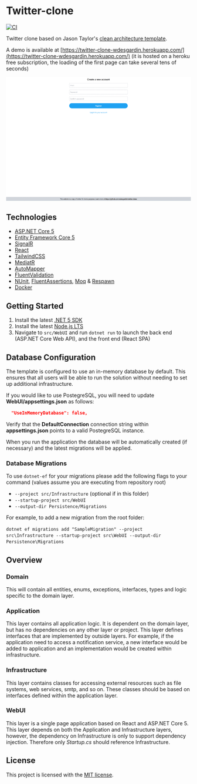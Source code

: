 # Twitter-clone

[![CI](https://github.com/wdesgardin/twitter-clone/actions/workflows/ci.yml/badge.svg)](https://github.com/wdesgardin/twitter-clone/actions/workflows/ci.yml)

Twitter clone based on Jason Taylor's [clean architecture template](https://github.com/jasontaylordev/CleanArchitecture).  
  
A demo is available at [https://twitter-clone-wdesgardin.herokuapp.com/](https://twitter-clone-wdesgardin.herokuapp.com/) (it is hosted on a heroku free subscription, the loading of the first page can take several tens of seconds)  

![screenshots](./screenshots.gif)

## Technologies

- [ASP.NET Core 5](https://docs.microsoft.com/en-us/aspnet/core/?view=aspnetcore-5.0)
- [Entity Framework Core 5](https://docs.microsoft.com/en-us/ef/core/)
- [SignalR](https://docs.microsoft.com/en-us/aspnet/signalr/overview/getting-started/introduction-to-signalr)
- [React](https://reactjs.org/)
- [TailwindCSS](https://tailwindcss.com/)
- [MediatR](https://github.com/jbogard/MediatR)
- [AutoMapper](https://automapper.org/)
- [FluentValidation](https://fluentvalidation.net/)
- [NUnit](https://nunit.org/), [FluentAssertions](https://fluentassertions.com/), [Moq](https://github.com/moq) & [Respawn](https://github.com/jbogard/Respawn)
- [Docker](https://www.docker.com/)

## Getting Started

1. Install the latest [.NET 5 SDK](https://dotnet.microsoft.com/download/dotnet/5.0)
2. Install the latest [Node.js LTS](https://nodejs.org/en/)
3. Navigate to `src/WebUI` and run `dotnet run` to launch the back end (ASP.NET Core Web API), and the front end (React SPA)

## Database Configuration

The template is configured to use an in-memory database by default. This ensures that all users will be able to run the solution without needing to set up additional infrastructure.

If you would like to use PostegreSQL, you will need to update **WebUI/appsettings.json** as follows:

```json
  "UseInMemoryDatabase": false,
```

Verify that the **DefaultConnection** connection string within **appsettings.json** points to a valid PostegreSQL instance.

When you run the application the database will be automatically created (if necessary) and the latest migrations will be applied.

### Database Migrations

To use `dotnet-ef` for your migrations please add the following flags to your command (values assume you are executing from repository root)

- `--project src/Infrastructure` (optional if in this folder)
- `--startup-project src/WebUI`
- `--output-dir Persistence/Migrations`

For example, to add a new migration from the root folder:

`dotnet ef migrations add "SampleMigration" --project src\Infrastructure --startup-project src\WebUI --output-dir Persistence\Migrations`

## Overview

### Domain

This will contain all entities, enums, exceptions, interfaces, types and logic specific to the domain layer.

### Application

This layer contains all application logic. It is dependent on the domain layer, but has no dependencies on any other layer or project. This layer defines interfaces that are implemented by outside layers. For example, if the application need to access a notification service, a new interface would be added to application and an implementation would be created within infrastructure.

### Infrastructure

This layer contains classes for accessing external resources such as file systems, web services, smtp, and so on. These classes should be based on interfaces defined within the application layer.

### WebUI

This layer is a single page application based on React and ASP.NET Core 5. This layer depends on both the Application and Infrastructure layers, however, the dependency on Infrastructure is only to support dependency injection. Therefore only _Startup.cs_ should reference Infrastructure.

## License

This project is licensed with the [MIT license](LICENSE).

